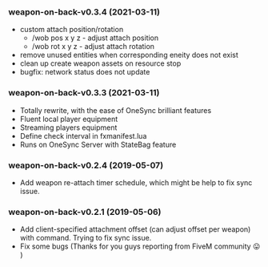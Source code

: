 ### weapon-on-back-v0.3.4 (2021-03-11)
- custom attach position/rotation
  - /wob pos x y z - adjust attach position
  - /wob rot x y z - adjust attach rotation
- remove unused entities when corresponding eneity does not exist
- clean up create weapon assets on resource stop
- bugfix: network status does not update

### weapon-on-back-v0.3.3 (2021-03-11)
- Totally rewrite, with the ease of OneSync brilliant features
- Fluent local player equipment
- Streaming players equipment
- Define check interval in fxmanifest.lua
- Runs on OneSync Server with StateBag feature

### weapon-on-back-v0.2.4 (2019-05-07)
- Add weapon re-attach timer schedule, which might be help to fix sync issue.
### weapon-on-back-v0.2.1 (2019-05-06)
- Add client-specified attachment offset (can adjust offset per weapon) with command.
Trying to fix sync issue.
- Fix some bugs (Thanks for you guys reporting from FiveM community :stuck_out_tongue: )
